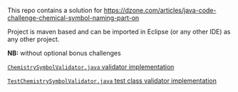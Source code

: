 This repo contains a solution for https://dzone.com/articles/java-code-challenge-chemical-symbol-naming-part-on 

Project is maven based  and can be imported in Eclipse (or any other IDE) as any other project.

**NB:** without optional bonus challenges

[`ChemistrySymbolValidator.java` validator implementation](https://github.com/robertsv/DzoneChallengeChemicalSymbol1/blob/master/src/main/java/lv/robertv/dzone/challenge/ChemistrySymbolValidator.java)

[`TestChemistrySymbolValidator.java` test class validator implementation](https://github.com/robertsv/DzoneChallengeChemicalSymbol1/blob/master/src/test/java/lv/robertv/dzone/challenge/TestChemistrySymbolValidator.java)
